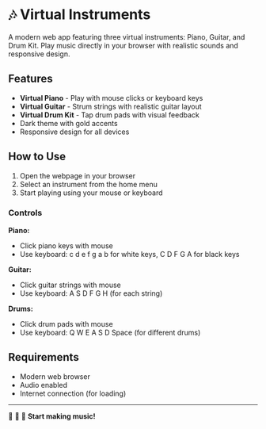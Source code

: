 # 🎶 Virtual Instruments

A modern web app featuring three virtual instruments: Piano, Guitar, and Drum Kit. Play music directly in your browser with realistic sounds and responsive design.

## Features

- **Virtual Piano** - Play with mouse clicks or keyboard keys
- **Virtual Guitar** - Strum strings with realistic guitar layout  
- **Virtual Drum Kit** - Tap drum pads with visual feedback
- Dark theme with gold accents
- Responsive design for all devices

## How to Use

1. Open the webpage in your browser
2. Select an instrument from the home menu
3. Start playing using your mouse or keyboard

### Controls

**Piano:**
- Click piano keys with mouse
- Use keyboard: c d e f g a b for white keys, C D F G A for black keys

**Guitar:**
- Click guitar strings with mouse  
- Use keyboard: A S D F G H (for each string)

**Drums:**
- Click drum pads with mouse
- Use keyboard: Q W E A S D Space (for different drums)

## Requirements

- Modern web browser
- Audio enabled
- Internet connection (for loading)

---

🎹 🎸 🥁 **Start making music!**
